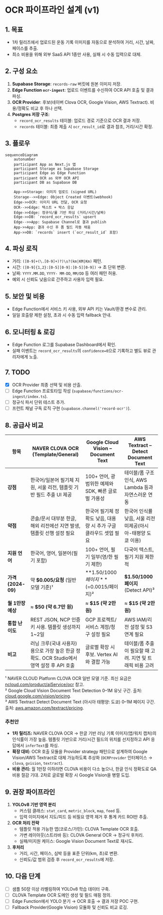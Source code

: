 # OCR 파이프라인 설계 (v1)

## 1. 목표
- 1차 릴리즈에서 업로드된 운동 기록 이미지를 자동으로 분석하여 거리, 시간, 날짜, 페이스를 추출.
- 최소 비용을 위해 외부 SaaS API 1종만 사용, 실패 시 수동 입력으로 대체.

## 2. 구성 요소
1. **Supabase Storage**: `records-raw` 버킷에 원본 이미지 저장.
2. **Edge Function `ocr-ingest`**: 업로드 이벤트를 수신하여 OCR API 호출 및 결과 파싱.
3. **OCR Provider**: 후보(네이버 Clova OCR, Google Vision, AWS Textract). 비용/정확도 비교 후 하나 선택.
4. **Postgres 저장 구조**:
   - `record_ocr_results` 테이블: 업로드 경로 기준으로 OCR 결과 저장.
   - `records` 테이블: 최종 제출 시 `ocr_result_id`로 결과 참조, 거리/시간 확정.

## 3. 플로우
```mermaid
sequenceDiagram
    autonumber
    participant App as Next.js 앱
    participant Storage as Supabase Storage
    participant Edge as Edge Function
    participant OCR as 외부 OCR API
    participant DB as Supabase DB

    App->>Storage: 이미지 업로드 (signed URL)
    Storage-->>Edge: Object Created 이벤트(webhook)
    Edge->>OCR: 이미지 URL 전달, OCR 요청
    OCR-->>Edge: 텍스트 + 박스 응답
    Edge->>Edge: 정규식/룰 기반 파싱 (거리/시간/날짜)
    Edge->>DB: `record_ocr_results` upsert
    Edge-->>App: Supabase Channel로 결과 publish
    App->>App: 결과 수신 후 폼 필드 자동 채움
    App->>DB: `records` insert (`ocr_result_id` 포함)
```

## 4. 파싱 로직
- 거리: `([0-9]+(\.[0-9]+)?)\s?(km|KM|Km)` 패턴.
- 시간: `([0-9]{1,2}:[0-5][0-9]:[0-5][0-9])` → 초 단위 변환.
- 날짜: `YYYY.MM.DD`, `YYYY- MM-DD`, `MM/DD` 등 여러 패턴 허용.
- 예외 시 신뢰도 낮음으로 간주하고 사용자 입력 필요.

## 5. 보안 및 비용
- Edge Function에서 서비스 키 사용, 외부 API 키는 Vault/환경 변수로 관리.
- 일일 호출량 제한 설정, 초과 시 수동 입력 fallback 안내.

## 6. 모니터링 & 로깅
- Edge Function 로그를 Supabase Dashboard에서 확인.
- 실패 이벤트는 `record_ocr_results`의 `confidence=0`으로 기록하고 별도 뷰로 관리자에게 노출.

## 7. TODO
- [x] OCR Provider 최종 선택 및 비용 산출.
- [ ] Edge Function 프로토타입 작성 (`supabase/functions/ocr-ingest/index.ts`).
- [ ] 정규식 파서 단위 테스트 추가.
- [ ] 프런트 채널 구독 로직 구현 (`supabase.channel('record-ocr')`).

## 8. 공급사 비교
| 항목 | **NAVER CLOVA OCR (Template/General)** | **Google Cloud Vision – Document Text** | **AWS Textract – Detect Document Text** |
| --- | --- | --- | --- |
| **강점** | 한국어/일본어 필기체 지원, 서울 리전, 템플릿 기반 필드 추출 UI 제공 | 100+ 언어, 광범위한 예제와 SDK, 빠른 글로벌 가용성 | 테이블/폼 구조 인식, AWS Lambda 등과 자연스러운 연동 |
| **약점** | 콘솔/문서 대부분 한글, 해외 리전에선 지연 발생, 템플릿 선행 설정 필요 | 한국어 필기체 정확도 낮음, 대용량 시 추가 구글 클라우드 셋업 필요 | 한국어 인식률 낮음, 서울 리전 미제공(아시아-태평양 도쿄 이용) |
| **지원 언어** | 한국어, 영어, 일본어(필기 포함) | 100+ 언어, 필기 일부(영/한 필기 제한) | 다국어 텍스트, 필기 지원 제한적 |
| **가격 (2024-09)** | 약 **$0.005/요청** (일반 모델 기준)¹ | **$1.50/1000페이지** (=$0.0015/페이지)² | **$1.50/1000페이지** (Detect API)³ |
| **월 1만장 예상** | ≈ **$50 (약 6.7만 원)** | ≈ **$15 (약 2만 원)** | ≈ **$15 (약 2만 원)** |
| **통합 난이도** | REST JSON, NCP 인증키 사용. 템플릿 생성까지 1~2일 | GCP 프로젝트/서비스 계정/청구 설정 필요 | AWS IAM/리전 설정 및 S3 연계 필요 |
| **비고** | 러닝 크루(국내 사용자)용으로 가장 높은 한글 정확도. OCR Studio에서 영역 설정 후 API 호출 | 글로벌 확장 시 후보. Vertex AI와 결합 가능 | 테이블/폼 추출이 필요할 때 고려. 지연 및 트래픽 비용 고려 |

¹ NAVER CLOUD Platform CLOVA OCR 일반 모델 기준. 최신 요금은 [ncloud.com/product/aiService/ocr](https://www.ncloud.com/product/aiService/ocr#price) 참고.  
² Google Cloud Vision Document Text Detection 0–1M 유닛 구간. 출처: [cloud.google.com/vision/pricing](https://cloud.google.com/vision/pricing).  
³ AWS Textract Detect Document Text (아시아 태평양: 도쿄) 0–1M 페이지 구간. 출처: [aws.amazon.com/textract/pricing](https://aws.amazon.com/textract/pricing/).

### 추천안
- **1차 릴리즈:** NAVER CLOVA OCR → 한글 기반 러닝 기록 이미지(앱/워치 캡처)의 인식률이 가장 높음. 템플릿 기반으로 거리/시간 필드의 위치를 선지정하고 API 응답에서 `inferText`를 파싱.
- **확장 대비:** OCR 호출 모듈을 Provider strategy 패턴으로 설계하여 Google Vision/AWS Textract로 대체 가능하도록 추상화 (`OCRProvider` 인터페이스 → `clova`, `gvision`, `textract`).
- **비용 관리:** 월 1만장 이하라면 CLOVA 비용이 다소 높으나, 한글 인식 정확도로 QA 비용 절감 기대. 2차로 글로벌 확장 시 Google Vision을 병렬 도입.

## 9. 권장 파이프라인
1. **YOLOv8 기반 영역 분리**
   - 커스텀 클래스: `stat_card`, `metric_block`, `map`, `feed` 등.
   - 입력 이미지에서 지도/피드 등 비필요 영역 제거 후 통계 카드 ROI만 추출.
2. **OCR 처리 전략**
   - 템플릿 적용 가능한 앱(코로스/가민): CLOVA Template OCR 호출.
   - 가변 레이아웃(스트라바 등): CLOVA General OCR → 정규식 후처리.
   - 실패/미지원 케이스: Google Vision Document Text로 재시도.
3. **후처리**
   - 거리, 시간, 페이스, 심박 등을 표준 단위(km, 초)로 변환.
   - 신뢰도/값 범위 검증 후 `record_ocr_results`에 저장.

## 10. 다음 단계
- [ ] 샘플 50장 이상 라벨링하여 YOLOv8 학습 데이터 구축.
- [ ] CLOVA Template OCR 도메인 생성 및 필드 매핑 정의.
- [ ] Edge Function에서 YOLO 분기 → OCR 호출 → 결과 저장 POC 구현.
- [ ] Fallback Provider(Google Vision) 모듈화 및 신뢰도 비교 로깅.
